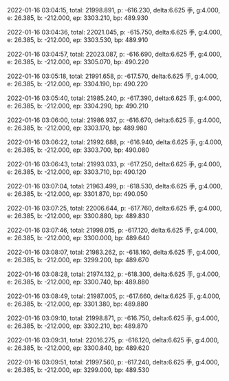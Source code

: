 2022-01-16 03:04:15, total: 21998.891, p: -616.230, delta:6.625 手, g:4.000, e: 26.385, b: -212.000, ep: 3303.210, bp: 489.930

2022-01-16 03:04:36, total: 22021.045, p: -615.750, delta:6.625 手, g:4.000, e: 26.385, b: -212.000, ep: 3303.530, bp: 489.910

2022-01-16 03:04:57, total: 22023.087, p: -616.690, delta:6.625 手, g:4.000, e: 26.385, b: -212.000, ep: 3305.070, bp: 490.220

2022-01-16 03:05:18, total: 21991.658, p: -617.570, delta:6.625 手, g:4.000, e: 26.385, b: -212.000, ep: 3304.190, bp: 490.220

2022-01-16 03:05:40, total: 21985.240, p: -617.390, delta:6.625 手, g:4.000, e: 26.385, b: -212.000, ep: 3304.290, bp: 490.210

2022-01-16 03:06:00, total: 21986.937, p: -616.670, delta:6.625 手, g:4.000, e: 26.385, b: -212.000, ep: 3303.170, bp: 489.980

2022-01-16 03:06:22, total: 21992.688, p: -616.940, delta:6.625 手, g:4.000, e: 26.385, b: -212.000, ep: 3303.700, bp: 490.080

2022-01-16 03:06:43, total: 21993.033, p: -617.250, delta:6.625 手, g:4.000, e: 26.385, b: -212.000, ep: 3303.710, bp: 490.120

2022-01-16 03:07:04, total: 21963.499, p: -618.530, delta:6.625 手, g:4.000, e: 26.385, b: -212.000, ep: 3301.870, bp: 490.050

2022-01-16 03:07:25, total: 22006.644, p: -617.760, delta:6.625 手, g:4.000, e: 26.385, b: -212.000, ep: 3300.880, bp: 489.830

2022-01-16 03:07:46, total: 21998.015, p: -617.120, delta:6.625 手, g:4.000, e: 26.385, b: -212.000, ep: 3300.000, bp: 489.640

2022-01-16 03:08:07, total: 21983.262, p: -618.160, delta:6.625 手, g:4.000, e: 26.385, b: -212.000, ep: 3299.200, bp: 489.670

2022-01-16 03:08:28, total: 21974.132, p: -618.300, delta:6.625 手, g:4.000, e: 26.385, b: -212.000, ep: 3300.740, bp: 489.880

2022-01-16 03:08:49, total: 21987.005, p: -617.660, delta:6.625 手, g:4.000, e: 26.385, b: -212.000, ep: 3301.380, bp: 489.880

2022-01-16 03:09:10, total: 21998.871, p: -616.750, delta:6.625 手, g:4.000, e: 26.385, b: -212.000, ep: 3302.210, bp: 489.870

2022-01-16 03:09:31, total: 22016.275, p: -616.120, delta:6.625 手, g:4.000, e: 26.385, b: -212.000, ep: 3300.840, bp: 489.620

2022-01-16 03:09:51, total: 21997.560, p: -617.240, delta:6.625 手, g:4.000, e: 26.385, b: -212.000, ep: 3299.000, bp: 489.530